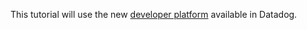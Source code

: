 This tutorial will use the new [developer platform](https://app.datadoghq.com/apps) available in Datadog.
